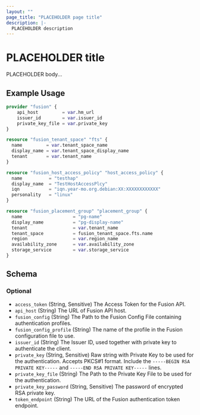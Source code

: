 ```yaml
---
layout: ""
page_title: "PLACEHOLDER page title"
description: |-
  PLACEHOLDER description
---
```


# PLACEHOLDER title

PLACEHOLDER body...

## Example Usage

```terraform
provider "fusion" {
    api_host         = var.hm_url
    issuer_id        = var.issuer_id
    private_key_file = var.private_key
}

resource "fusion_tenant_space" "fts" {
  name         = var.tenant_space_name
  display_name = var.tenant_space_display_name
  tenant       = var.tenant_name
}

resource "fusion_host_access_policy" "host_access_policy" {
  name          = "testhap"
  display_name  = "TestHostAccessPlcy"
  iqn           = "iqn.year-mo.org.debian:XX:XXXXXXXXXXXX"
  personality   = "linux"
}

resource "fusion_placement_group" "placement_group" {
  name                   = "pg-name"
  display_name           = "pg-display-name"
  tenant                 = var.tenant_name
  tenant_space           = fusion_tenant_space.fts.name
  region                 = var.region_name
  availability_zone      = var.availability_zone
  storage_service        = var.storage_service
}
```

<!-- schema generated by tfplugindocs -->
## Schema

### Optional

- `access_token` (String, Sensitive) The Access Token for the Fusion API.
- `api_host` (String) The URL of Fusion API host.
- `fusion_config` (String) The Path to the Fusion Config File containing authentication profiles.
- `fusion_config_profile` (String) The name of the profile in the Fusion configuration file to use.
- `issuer_id` (String) The Issuer ID, used together with private key to authenticate the client.
- `private_key` (String, Sensitive) Raw string with Private Key to be used for the authentication. Accepts PKCS#1 format. Include the `-----BEGIN RSA PRIVATE KEY-----` and `-----END RSA PRIVATE KEY-----` lines.
- `private_key_file` (String) The Path to the Private Key File to be used for the authentication.
- `private_key_password` (String, Sensitive) The password of encrypted RSA private key.
- `token_endpoint` (String) The URL of the Fusion authentication token endpoint.
